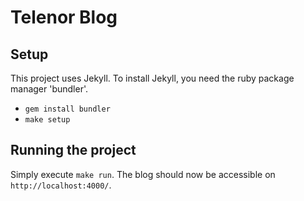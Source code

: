 # Telenor Blog

## Setup

This project uses Jekyll.
To install Jekyll, you need the ruby package manager 'bundler'.

- `gem install bundler`
- `make setup`

## Running the project

Simply execute `make run`.
The blog should now be accessible on `http://localhost:4000/`.
